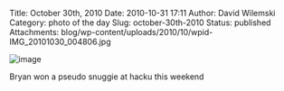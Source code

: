 Title: October 30th, 2010 
Date: 2010-10-31 17:11
Author: David Wilemski
Category: photo of the day
Slug: october-30th-2010
Status: published
Attachments: blog/wp-content/uploads/2010/10/wpid-IMG_20101030_004806.jpg

![image](http://oromis.davidwilemski.com/blog/wp-content/uploads/2010/10/wpid-IMG_20101030_004806.jpg)

Bryan won a pseudo snuggie at hacku this weekend
